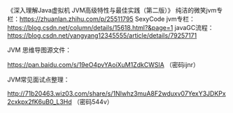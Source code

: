 
《深入理解Java虚拟机 JVM高级特性与最佳实践（第二版）》
纯洁的微笑jvm专栏：https://zhuanlan.zhihu.com/p/25511795
SexyCode jvm专栏：https://blog.csdn.net/column/details/15618.html?&page=1
javaGC流程：https://blog.csdn.net/yangyang12345555/article/details/79257171


JVM 思维导图源文件：

https://pan.baidu.com/s/19eO4pvYAoiXuM1ZdkCWSlA （密码ijnr）

JVM常见面试点整理：

http://71b20463.wiz03.com/share/s/1NIwhz3muA8F2wduxv07YexY3JDKPx2cxkpx2fK6uB0_L3Hd （密码544v）
